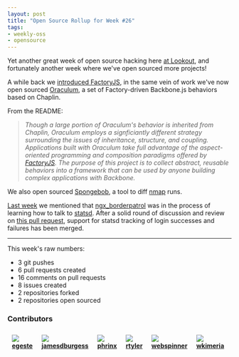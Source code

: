 ```yaml
---
layout: post
title: "Open Source Rollup for Week #26"
tags:
- weekly-oss
- opensource
---
```



Yet another great week of open source hacking here [at
Lookout](https://github.com/lookout), and fortunately another week where we've
open sourced more projects!


A while back we [introduced FactoryJS](/2014/03/factoryjs/), in the same vein
of work we've now open sourced
[Oraculum](https://github.com/lookout/oraculum), a set of
Factory-driven Backbone.js behaviors based on Chaplin.

From the README:

> *Though a large portion of Oraculum's behavior is inherited from Chaplin,
> Oraculum employs a signficiantly different strategy surrounding the issues of
> inheritance, structure, and coupling. Applications built with Oraculum take
> full advantage of the aspect-oriented programming and composition paradigms
> offered by [FactoryJS](https://github.com/lookout/factoryjs). The purpose of this project is to collect abstract,
> reusable behaviors into a framework that can be used by anyone building
> complex applications with Backbone.*



We also open sourced
[Spongebob](https://github.com/lookout/spongebob), a tool to diff
[nmap](http://nmap.org) runs.



[Last week](/2014/06/weekly-rollup-in-opensource-25/) we mentioned that
[ngx_borderpatrol](https://github.com/lookout/ngx_borderpatrol) was in the
process of learning how to talk to [statsd](https://github.com/etsy/statsd).
After a solid round of discussion and review on [this pull
request](https://github.com/lookout/ngx_borderpatrol/pull/13), support for
statsd tracking of login successes and failures has been merged.


----


This week's raw numbers:

 * 3 git pushes
 * 6 pull requests created
 * 16 comments on pull requests
 * 8 issues created
 * 2 repositories forked
 * 2 repositories open sourced




### Contributors


  <div style="float: left; margin: 10px;">
  <img align="absmiddle" src="http://www.gravatar.com/avatar/42b61b891d0988c200a6cf301fa59212?s=48"/>
  <br/>
  <strong>
  <a href="https://github.com/egeste" target="_blank">egeste</a>
  </strong>
  </div>

  <div style="float: left; margin: 10px;">
  <img align="absmiddle" src="http://www.gravatar.com/avatar/e5ebc7183c3147e2cbab151ac158d9b1?s=48"/>
  <br/>
  <strong>
  <a href="https://github.com/jamesdburgess" target="_blank">jamesdburgess</a>
  </strong>
  </div>

  <div style="float: left; margin: 10px;">
  <img align="absmiddle" src="http://www.gravatar.com/avatar/9766b19e046a81a650562b630c8125c9?s=48"/>
  <br/>
  <strong>
  <a href="https://github.com/phrinx" target="_blank">phrinx</a>
  </strong>
  </div>

  <div style="float: left; margin: 10px;">
  <img align="absmiddle" src="http://www.gravatar.com/avatar/d565139dbbafc06e7daf4826ca0f0228?s=48"/>
  <br/>
  <strong>
  <a href="https://github.com/rtyler" target="_blank">rtyler</a>
  </strong>
  </div>

  <div style="float: left; margin: 10px;">
  <img align="absmiddle" src="http://www.gravatar.com/avatar/c83ddabc44c7cd98f78db7a9dbdbf672?s=48"/>
  <br/>
  <strong>
  <a href="https://github.com/webspinner" target="_blank">webspinner</a>
  </strong>
  </div>

  <div style="float: left; margin: 10px;">
  <img align="absmiddle" src="http://www.gravatar.com/avatar/3a38900a6cdc59829aa2c7acc0a1b5e0?s=48"/>
  <br/>
  <strong>
  <a href="https://github.com/wkimeria" target="_blank">wkimeria</a>
  </strong>
  </div>

<br clear="all"/>
